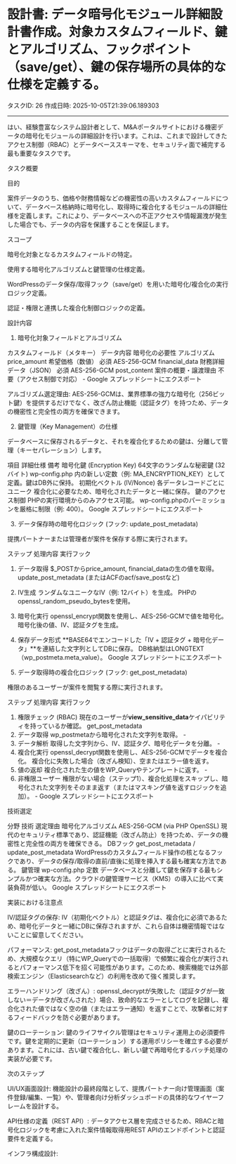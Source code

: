 # 設計書: データ暗号化モジュール詳細設計書作成。対象カスタムフィールド、鍵とアルゴリズム、フックポイント（save/get）、鍵の保存場所の具体的な仕様を定義する。

タスクID: 26
作成日時: 2025-10-05T21:39:06.189303

---

はい、経験豊富なシステム設計者として、M&Aポータルサイトにおける機密データの暗号化モジュールの詳細設計を行います。これは、これまで設計してきたアクセス制御（RBAC）とデータベーススキーマを、セキュリティ面で補完する最も重要なタスクです。

タスク概要

目的

案件データのうち、価格や財務情報などの機密性の高いカスタムフィールドについて、データベース格納時に暗号化し、取得時に複合化するモジュールの詳細仕様を定義します。これにより、データベースへの不正アクセスや情報漏洩が発生した場合でも、データの内容を保護することを保証します。

スコープ

暗号化対象となるカスタムフィールドの特定。

使用する暗号化アルゴリズムと鍵管理の仕様定義。

WordPressのデータ保存/取得フック（save/get）を用いた暗号化/複合化の実行ロジック定義。

認証・権限と連携した複合化制御ロジックの定義。

設計内容

1. 暗号化対象フィールドとアルゴリズム

カスタムフィールド（メタキー）	データ内容	暗号化の必要性	アルゴリズム
price_amount	希望価格（数値）	必須	AES-256-GCM
financial_data	財務詳細データ（JSON）	必須	AES-256-GCM
post_content	案件の概要・譲渡理由	不要（アクセス制御で対応）	-
Google スプレッドシートにエクスポート

アルゴリズム選定理由: AES-256-GCMは、業界標準の強力な暗号化（256ビット鍵）を提供するだけでなく、改ざん防止機能（認証タグ）を持つため、データの機密性と完全性の両方を確保できます。

2. 鍵管理（Key Management）の仕様

データベースに保存されるデータと、それを複合化するための鍵は、分離して管理（キーセパレーション）します。

項目	詳細仕様	備考
暗号化鍵 (Encryption Key)	64文字のランダムな秘密鍵 (32バイト)	wp-config.php 内の新しい定数（例: MA_ENCRYPTION_KEY）として定義。鍵はDB外に保持。
初期化ベクトル (IV/Nonce)	各データレコードごとにユニーク	複合化に必要なため、暗号化されたデータと一緒に保存。
鍵のアクセス制御	PHPの実行環境からのみアクセス可能。	wp-config.phpのパーミッションを厳格に制限（例: 400）。
Google スプレッドシートにエクスポート

3. データ保存時の暗号化ロジック (フック: update_post_metadata)

提携パートナーまたは管理者が案件を保存する際に実行されます。

ステップ	処理内容	実行フック
1. データ取得	$_POSTからprice_amount, financial_dataの生の値を取得。	update_post_metadata (またはACFのacf/save_postなど)
2. IV生成	ランダムなユニークなIV（例: 12バイト）を生成。	PHPのopenssl_random_pseudo_bytesを使用。
3. 暗号化実行	openssl_encrypt関数を使用し、AES-256-GCMで値を暗号化。	暗号化後の値、IV、認証タグを生成。
4. 保存データ形式	**BASE64でエンコードした「IV + 認証タグ + 暗号化データ」**を連結した文字列としてDBに保存。	DB格納型はLONGTEXT（wp_postmeta.meta_value）。
Google スプレッドシートにエクスポート

4. データ取得時の複合化ロジック (フック: get_post_metadata)

権限のあるユーザーが案件を閲覧する際に実行されます。

ステップ	処理内容	実行フック
1. 権限チェック (RBAC)	現在のユーザーが**view_sensitive_data**ケイパビリティを持っているか確認。	get_post_metadata
2. データ取得	wp_postmetaから暗号化された文字列を取得。	-
3. データ解析	取得した文字列から、IV、認証タグ、暗号化データを分離。	-
4. 複合化実行	openssl_decrypt関数を使用し、AES-256-GCMでデータを複合化。	複合化に失敗した場合（改ざん検知）、空またはエラー値を返す。
5. 値の返却	複合化された生の値をWP_Queryやテンプレートに返す。	-
6. 非権限ユーザー	権限がない場合（ステップ1）、複合化処理をスキップし、暗号化された文字列をそのまま返す（またはマスキング値を返すロジックを追加）。	-
Google スプレッドシートにエクスポート

技術選定

分野	技術	選定理由
暗号化アルゴリズム	AES-256-GCM (via PHP OpenSSL)	現代のセキュリティ標準であり、認証機能（改ざん防止）を持つため、データの機密性と完全性の両方を確保できる。
DBフック	get_post_metadata / update_post_metadata	WordPressのカスタムフィールド操作の核となるフックであり、データの保存/取得の直前/直後に処理を挿入する最も確実な方法である。
鍵管理	wp-config.php 定数	データベースと分離して鍵を保存する最もシンプルかつ確実な方法。クラウドの鍵管理サービス（KMS）の導入に比べて実装負荷が低い。
Google スプレッドシートにエクスポート

実装における注意点

IV/認証タグの保存: IV（初期化ベクトル）と認証タグは、複合化に必須であるため、暗号化データと一緒にDBに保存されますが、これら自体は機密情報ではないことに留意してください。

パフォーマンス: get_post_metadataフックはデータの取得ごとに実行されるため、大規模なクエリ（特にWP_Queryでの一括取得）で頻繁に複合化が実行されるとパフォーマンス低下を招く可能性があります。このため、検索機能では外部検索エンジン（Elasticsearchなど）の利用を改めて強く推奨します。

エラーハンドリング（改ざん）: openssl_decryptが失敗した（認証タグが一致しない＝データが改ざんされた）場合、致命的なエラーとしてログを記録し、複合化された値ではなく空の値（またはエラー通知）を返すことで、攻撃者に対するフィードバックを防ぐ必要があります。

鍵のローテーション: 鍵のライフサイクル管理はセキュリティ運用上の必須要件です。鍵を定期的に更新（ローテーション）する運用ポリシーを確立する必要があります。これには、古い鍵で複合化し、新しい鍵で再暗号化するバッチ処理の実装が必要です。

次のステップ

UI/UX画面設計: 機能設計の最終段階として、提携パートナー向け管理画面（案件登録/編集、一覧）や、管理者向け分析ダッシュボードの具体的なワイヤーフレームを設計する。

API仕様の定義（REST API）: データアクセス層を完成させるため、RBACと暗号化ロジックを考慮に入れた案件情報取得用REST APIのエンドポイントと認証要件を定義する。

インフラ構成設計: